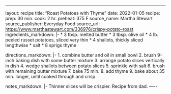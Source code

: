 ---
layout: recipe
title: “Roast Potatoes with Thyme”
date: 2022-01-05
recipe:
  prep: 30 min.
  cook: 2 hr.
  preheat: 375 F
  source_name: Martha Stewart
  source_publisher: Everyday Food
  source_url: https://www.marthastewart.com/336976/crispy-potato-roast
  ingredients_markdown: |-
    * 3 tbsp. melted butter
    * 3 tbsp. olive oil
    * 4 lb. peeled russet potatoes, sliced very thin
    * 4 shallots, thickly sliced lengthwise
    * salt
    * 8 sprigs thyme

  directions_markdown: |-
    1. combine butter and oil in small bowl
    2. brush 9-inch baking dish with some butter mixture
    3. arrange potato slices vertically in dish
    4. wedge shallots between potato slices
    5. sprinkle with salt
    6. brush with remaining butter mixture
    7. bake 75 min.
    8. add thyme
    9. bake about 35 min. longer, until cooked through and crisp
      
  notes_markdown: |-
    Thinner slices will be crispier.
    Recipe from dad.
—--
